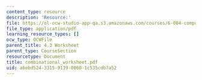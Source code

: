 ```yaml
---
content_type: resource
description: 'Resource:'
file: https://ol-ocw-studio-app-qa.s3.amazonaws.com/courses/6-004-computation-structures-spring-2017/a6ebd5243315913900601c535cdb7a52_combinational_worksheet.pdf
file_type: application/pdf
learning_resource_types: []
ocw_type: OCWFile
parent_title: 4.3 Worksheet
parent_type: CourseSection
resourcetype: Document
title: combinational_worksheet.pdf
uid: a6ebd524-3315-9139-0060-1c535cdb7a52
---
```

